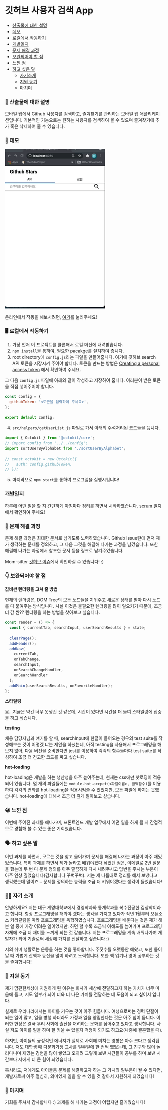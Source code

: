 # 깃허브 사용자 검색 App

- [산출물에 대한 설명](#-산출물에-대한-설명)
- [데모](#-데모)
- [로컬에서 작동하기](#-로컬에서-작동하기)
- [개발일지](#-개발일지)
- [문제 해결 과정](#-산출물에-대한-설명)
- [보완되어야 할 점](#-보완되어야-할-점)
- [느낀 점](#-느낀-점)
- [하고 싶은 말](#-하고-싶은-말)
  - [자기소개](#-자기소개)
  - [지원 동기](#-지원-동기)
  - [마치며](#-마치며)

### 📝 산출물에 대한 설명

모바일 웹에서 Github 사용자를 검색하고, 즐겨찾기를 관리하는 모바일 웹 애플리케이션입니다.
기본적인 기능으로는 원하는 사용자를 검색하여 볼 수 있으며 즐겨찾기에 추가 혹은 삭제하여 줄 수 있습니다.

### 🎥 데모

<img src='github-demo.gif' alt='search API demo'>

온라인에서 작동을 해보시려면, [여기](https://zealous-kepler-01667a.netlify.app/)를 눌러주세요!

### 🖥 로컬에서 작동하기

1. 가장 먼저 이 프로젝트를 클론해서 로컬 머신에 내려받습니다.
2. `npm install`을 통하여, 필요한 pacakge를 설치하여 줍니다.
3. root directory에 `config.js`라는 파일을 만들어줍니다. 여기에 깃허브 search API
   토큰을 저장시켜 주어야 합니다. 토큰을 만드는 방법은 [Creating a personal access token](https://docs.github.com/en/github/authenticating-to-github/creating-a-personal-access-token)
   에서 확인하여 주세요.

그 다음 `config.js` 파일에 아래와 같이 작성하고 저장하여 줍니다. 여러분이 받은 토큰을 직접 넣어주어야 합니다.

```javascript
const config = {
  githubToken: '<토큰을 입력하여 주세요>',
};

export default config;
```

4. `src/helpers/getUserList.js` 파일로 가서 아래의 주석처리된 코드들을 풉니다.

```javascript
import { Octokit } from '@octokit/core';
// import config from '../../config';
import sortUserByAlphabet from './sortUserByAlphabet';

// const octokit = new Octokit({
//   auth: config.githubToken,
// });
```

5. 마지막으로 `npm start`를 통하여 프로그램을 실행시킵니다!

### 개발일지

하루에 어떤 일을 할 지 간단하게 아침마다 정리를 하면서 시작하였습니다.
[scrum 일지](https://www.notion.so/d974d1c1fb564542bb99fb3281e13bd7?v=4bb44a8a83994b219d3c9efd09dcce99)에서 확인하여 주세요!

### 🧐 문제 해결 과정

문제 해결 과정은 최대한 문서로 남기도록 노력하였습니다. Github Issue란에 먼저 제가 생각하는 문제를 정의하고,
그 다음 그것을 해결해 나가는 과정을 남겼습니다. 또한 해결해 나가는 과정에서 참조한 문서 등을 링크로 남겨주었습니다.

Mom-sitter [깃허브 이슈](https://github.com/DaeguDude/mom-sitter/issues)에서 확인하실 수 있습니다! :)

### 👇 보완되어야 할 점

**값비싼 렌더링을 고쳐 줄 방법**

현재의 렌더링은, DOM Tree의 모든 노드들을 지워주고 새로운 상태를 받아 다시 노드를 다 붙여주는 방식입니다.
사실 이것은 불필요한 렌더링을 많이 일으키기 때문에, 조금 더 값 싼?? 렌더링을 하는 방법을 찾아보고 싶습니다.

```javascript
const render = () => {
  const { currentTab, searchInput, userSearchResults } = state;

  clearPage();
  addHeader();
  addNav(
    currentTab,
    onTabChange,
    searchInput,
    onSearchChangeHandler,
    onSearchHandler
  );
  addMain(userSearchResults, onFavoriteHandler);
};
```

**스타일링**

음...지금은 약간 너무 못생긴 것 같은데, 시간이 있다면 시간을 더 들여 스타일링에 집중을 하고 싶습니다.

**testing**

채용 담당자님과 얘기를 할 때, searchInput에 한글이 들어오는 경우의 test suite를 작성해보는 것이 어떻겠
냐는 제안을 하셨는데, 아직 testing을 사용해서 프로그래밍을 해보지 않아, 다음 버전을 준비한다면 jest를 이용하여
각각의 함수들마다 test suite를 작성하여 조금 더 견고한 코드를 짜고 싶습니다.

**hot-loading**

hot-loading은 개발을 하는 생산성을 아주 높여주는데, 현재는 css에만 핫로딩이 적용되어 있습니다. 몇 개의 파일들에는 `module.hot.accpet(<파일이름>, 콜백함수)`를 이용하여 각각의 변화를 hot-loading을 적용시켜줄 수 있었지만, 모든 파일에 하지는 못했습니다. hot-loading에 대해서 조금 더 깊게 알아보고 싶습니다.

### 😀 느낀 점

이번에 주어진 과제를 해나가며, 프론트엔드 개발 업무에서 어떤 일을 하게 될 지 간접적으로 경험해 볼 수 있는 좋은 기회였습니다.

### 🗣 하고 싶은 말

이번 과제를 하면서, 모르는 것을 찾고 물어가며 문제를 해결해 나가는 과정이 아주 재밌었습니다. 특히 과제를 하면서
제가 놀라고 배워야겠다 싶었던 점은, 이메일로 2번 질문을 했는데 두 번 다 문제 정의를 아주 깔끔하게 다시 내려주시고 답변을 주시는
부분이 아주 인상 깊었습니다(감사합니다 꾸벅꾸벅). 저는 제 나름대로 정리를 해서 보냈다고 생각했는데 말이죠... 문제를 정의하는 능력을
조금 더 키워야겠다는 생각이 들었습니다!

### 🙋‍♂️ 자기 소개

안녕하세요? 저는 대구 계명대학교에서 경영학과와 통계학과를 복수전공한 김상학이라고 합니다. 항상 프로그래밍을 해봐야 겠다는 생각을 가지고 있다가 작년 1월부터 오픈소스 커리큘럼을 따라 프로그래밍을 독학하였습니다. 프로그래밍을 배운다는 것은 제가 해본 일 중에 가장 어려운 일이었지만, 하면 할 수록 조금씩 이해도를 높여가며 프로그래밍 자체에 조금 더 재미를
느끼게 되는 것 같습니다. 저는 프로그래밍을 계속 배워나가며 개발자가 되어 기술로써 세상에 가치를 전달하고 싶습니다 :)

저의 취미 생활로는 운동을 하는 것을 좋아합니다. 주짓수를 오랫동안 해왔고, 또한 틈이 날 때 가볍게 산책과 등산을 많이 하려고 노력합니다. 또한 책 읽기나 영어 공부하는 것을 즐겨합니다!

### 🏃 지원 동기

제가 맘편한세상에 지원하게 된 이유는 회사가 세상에 전달하고자 하는 가치가 너무 마음에 들고, 저도 일부가 되어
더욱 더 나은 가치를 전달하는 데 도움이 되고 싶어서 입니다.

실제로 우리나라에서는 아이를 키우는 것이 아주 힘듭니다. 여성으로써는 경력 단절이 되는 일이 많고, 일을 병행 하더라도
가정과 일을 양립한다는 것은 아주 힘이 듭니다. 이러한 현상은 결국 우리 사회에 출산을 꺼려하는 문화를 심어주고 있다고 생각합니다. 사실 저도 아이를 일을 하며 잘 키울 수 있을지 걱정이 되기도 하고요(나중에 결혼했을 때).

하지만, 아이들의 긍정적인 에너지가 실제로 사회에 미치는 영향은 아주 크다고 생각됩니다. 저도 대학생 때 다문화가정 교사를 일주일에 한 번씩 했었는데, 그 친구와 많이 놀러다니며 재밌는 경험을 많이 쌓았고 오히려 그렇게 보낸 시간들이 공부를 하며 보낸 시간보다 저에게 더 큰 힘이 되었습니다.

혹시라도, 저에게도 아이돌봄 문제를 해결하고자 하는 그 가치의 일부분이 될 수 있다면, 개발자로써 아주 열심히, 의미있게 일을 할 수 있을 것 같아서 지원하게 되었습니다!

### 🙇 마치며

기회를 주셔서 감사합니다 :) 과제를 해 나가는 과정이 어렵지만 즐거웠습니다!
